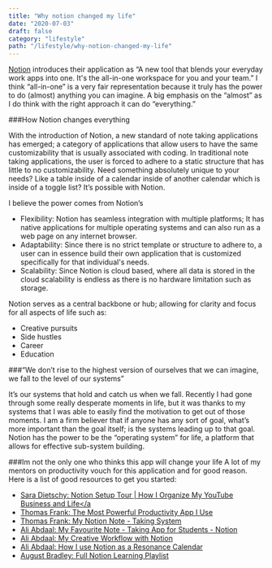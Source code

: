 ```yaml
---
title: "Why notion changed my life"
date: "2020-07-03"
draft: false
category: "lifestyle"
path: "/lifestyle/why-notion-changed-my-life"
---
```


[Notion](https://www.notion.so) introduces their application as “A new tool that blends your everyday work apps into one. It's the all-in-one workspace for you and your team.” I think “all-in-one” is a very fair representation because it truly has the power to do (almost) anything you can imagine. A big emphasis on the “almost” as I do think with the right approach it can do “everything.”

###How Notion changes everything

With the introduction of Notion, a new standard of note taking applications has emerged; a category of applications that allow users to have the same customizability that is usually associated with coding. In traditional note taking applications, the user is forced to adhere to a static structure that has little to no customizability. Need something absolutely unique to your needs? Like a table inside of a calendar inside of another calendar which is inside of a toggle list? It’s possible with Notion.

I believe the power comes from Notion’s

- Flexibility: Notion has seamless integration with multiple platforms; It has native applications for multiple operating systems and can also run as a web page on any internet browser.
- Adaptability: Since there is no strict template or structure to adhere to, a user can in essence build their own application that is customized specifically for that individual's needs.
- Scalability: Since Notion is cloud based, where all data is stored in the cloud scalability is endless as there is no hardware limitation such as storage.

Notion serves as a central backbone or hub; allowing for clarity and focus for all aspects of life such as:

- Creative pursuits
- Side hustles
- Career
- Education

###“We don’t rise to the highest version of ourselves that we can imagine, we fall to the level of our systems”

It’s our systems that hold and catch us when we fall. Recently I had gone through some really desperate moments in life, but it was thanks to my systems that I was able to easily find the motivation to get out of those moments. I am a firm believer that if anyone has any sort of goal, what’s more important than the goal itself; is the systems leading up to that goal. Notion has the power to be the “operating system” for life, a platform that allows for effective sub-system building.

###Im not the only one who thinks this app will change your life
A lot of my mentors on productivity vouch for this application and for good reason. Here is a list of good resources to get you started:

- <a target="_blank" href="https://youtu.be/ZdRIS0AsYVQ">Sara Dietschy: Notion Setup Tour | How I Organize My YouTube Business and Life</a
- <a target="_blank" href="https://www.youtube.com/watch?v=m9S5I3pWz94">Thomas Frank: The Most Powerful Productivity App I Use</a>
- <a target="_blank" href="https://www.youtube.com/watch?v=qj9HeT-IaEg">Thomas Frank: My Notion Note - Taking System</a>
- <a target="_blank" href="https://www.youtube.com/watch?v=ONG26-2mIHU">Ali Abdaal: My Favourite Note - Taking App for Students - Notion</a>
- <a target="_blank" href="https://www.youtube.com/watch?v=uJgv0XQOehs">Ali Abdaal: My Creative Workflow with Notion</a>
- <a target="_blank" href="https://www.youtube.com/watch?v=lKYBB-Uw1IM">Ali Abdaal: How I use Notion as a Resonance Calendar</a>
- <a target="_blanl" href="https://www.youtube.com/playlist?list=PLAl0gPKnL3V8s7dPXoo07mYnuErhWVk8b">August Bradley: Full Notion Learning Playlist</a>
